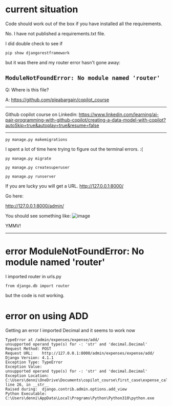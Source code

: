 # current situation
Code should work out of the box if you have installed all the requirements.

No. I have not published a requirements.txt file.

I did double check to see if

```pip show djangorestframework```

but it was there and my router error hasn't gone away:

```ModuleNotFoundError: No module named 'router'```
---

Q: Where is this file?

A: https://github.com/pleabargain/copilot_course

---

Github copilot course on Linkedin:
https://www.linkedin.com/learning/ai-pair-programming-with-github-copilot/creating-a-data-model-with-copilot?autoSkip=true&autoplay=true&resume=false


---
```py manage.py makemigrations```

I spent a lot of time here trying to figure out the terminal errors. :( 


```py manage.py migrate```

```py manage.py createsuperuser```

```py manage.py runserver```

If you are lucky you will get a URL. http://127.0.0.1:8000/

Go here:

http://127.0.0.1:8000/admin/

You should see something like:
![image](https://user-images.githubusercontent.com/640846/205493438-1ca7cc4f-f664-4660-8564-4b4acc41cf6f.png)



YMMV!

---
# error ModuleNotFoundError: No module named 'router'
I imported router in urls.py
```
from django.db import router
```
but the code is not working.

# error on using ADD
Getting an error
I imported Decimal and it seems to work now
```
TypeError at /admin/expenses/expense/add/
unsupported operand type(s) for -: 'str' and 'decimal.Decimal'
Request Method:	POST
Request URL:	http://127.0.0.1:8000/admin/expenses/expense/add/
Django Version:	4.1.1
Exception Type:	TypeError
Exception Value:	
unsupported operand type(s) for -: 'str' and 'decimal.Decimal'
Exception Location:	C:\Users\denni\OneDrive\Documents\copilot_course\first_case\expense_calculator\expenses\models.py, line 26, in __str__
Raised during:	django.contrib.admin.options.add_view
Python Executable:	C:\Users\denni\AppData\Local\Programs\Python\Python310\python.exe
```


